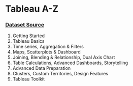 # Tableau A-Z

### [Dataset Source](https://www.artofvisualization.com/pages/tableau)
1. Getting Started
2. Tableau Basics
3. Time series, Aggregation & Filters
4. Maps, Scatterplots & Dashboard
5. Joining, Blending & Relationship, Dual Axis Chart
6. Table Calculations, Advanced Dashboards, Storytelling
7. Advanced Data Preparation
8. Clusters, Custom Territories, Design Features
9. Tableau Toolkit
